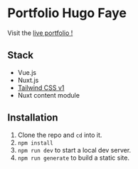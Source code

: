 # Portfolio Hugo Faye

Visit the [live portfolio !](https://hugofaye.netlify.app/)

## Stack

- Vue.js
- Nuxt.js
- [Tailwind CSS v1](https://tailwindcss.com)
- Nuxt content module

## Installation

1. Clone the repo and `cd` into it.
1. `npm install`
1. `npm run dev` to start a local dev server.
1. `npm run generate` to build a static site.

